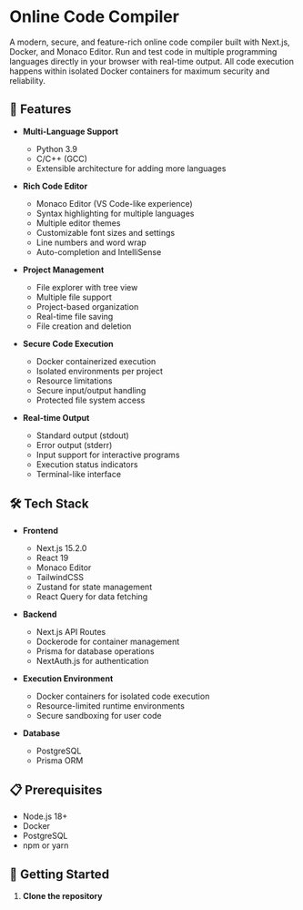 # Online Code Compiler

A modern, secure, and feature-rich online code compiler built with Next.js, Docker, and Monaco Editor. Run and test code in multiple programming languages directly in your browser with real-time output. All code execution happens within isolated Docker containers for maximum security and reliability.

## 🚀 Features

- **Multi-Language Support**

  - Python 3.9
  - C/C++ (GCC)
  - Extensible architecture for adding more languages

- **Rich Code Editor**

  - Monaco Editor (VS Code-like experience)
  - Syntax highlighting for multiple languages
  - Multiple editor themes
  - Customizable font sizes and settings
  - Line numbers and word wrap
  - Auto-completion and IntelliSense

- **Project Management**

  - File explorer with tree view
  - Multiple file support
  - Project-based organization
  - Real-time file saving
  - File creation and deletion

- **Secure Code Execution**

  - Docker containerized execution
  - Isolated environments per project
  - Resource limitations
  - Secure input/output handling
  - Protected file system access

- **Real-time Output**
  - Standard output (stdout)
  - Error output (stderr)
  - Input support for interactive programs
  - Execution status indicators
  - Terminal-like interface

## 🛠️ Tech Stack

- **Frontend**

  - Next.js 15.2.0
  - React 19
  - Monaco Editor
  - TailwindCSS
  - Zustand for state management
  - React Query for data fetching

- **Backend**

  - Next.js API Routes
  - Dockerode for container management
  - Prisma for database operations
  - NextAuth.js for authentication

- **Execution Environment**
  - Docker containers for isolated code execution
  - Resource-limited runtime environments
  - Secure sandboxing for user code

- **Database**
  - PostgreSQL
  - Prisma ORM

## 📋 Prerequisites

- Node.js 18+
- Docker
- PostgreSQL
- npm or yarn

## 🚀 Getting Started

1. **Clone the repository**
